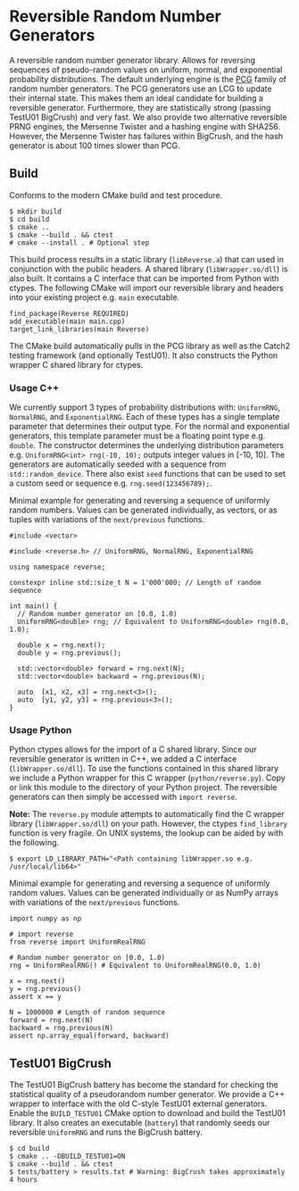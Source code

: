 # Reversible Random Number Generators

A reversible random number generator library. Allows for reversing sequences of
pseudo-random values on uniform, normal, and exponential probability
distributions. The default underlying engine is the
[PCG](https://www.pcg-random.org/index.html) family of random number generators.
The PCG generators use an LCG to update their internal state. This makes them an
ideal candidate for building a reversible generator. Furthermore, they are
statistically strong (passing TestU01 BigCrush) and very fast. We also provide
two alternative reversible PRNG engines, the Mersenne Twister and a hashing
engine with SHA256. However, the Mersenne Twister has failures within BigCrush,
and the hash generator is about 100 times slower than PCG.

## Build

Conforms to the modern CMake build and test procedure.

```
$ mkdir build
$ cd build
$ cmake ..
$ cmake --build . && ctest
# cmake --install . # Optional step
```

This build process results in a static library (`libReverse.a`) that can used
in conjunction with the public headers. A shared library (`libWrapper.so/dll`)
is also built. It contains a C interface that can be imported from Python with
ctypes. The following CMake will import our reversible library and headers
into your existing project e.g. `main` executable.

```
find_package(Reverse REQUIRED)
add_executable(main main.cpp)
target_link_libraries(main Reverse)
```

The CMake build automatically pulls in the PCG library as well as the Catch2
testing framework (and optionally TestU01). It also constructs the Python
wrapper C shared library for ctypes.

### Usage C++

We currently support 3 types of probability distributions with: `UniformRNG`,
`NormalRNG`, and `ExponentialRNG`. Each of these types has a single template
parameter that determines their output type. For the normal and exponential
generators, this template parameter must be a floating point type e.g.
`double`. The constructor determines the underlying distribution parameters
e.g. `UniformRNG<int> rng(-10, 10);` outputs integer values in [-10, 10]. The
generators are automatically seeded with a sequence from `std::random_device`.
There also exist `seed` functions that can be used to set a custom seed or
sequence e.g. `rng.seed(123456789);`.

Minimal example for generating and reversing a sequence of uniformly random
numbers. Values can be generated individually, as vectors, or as tuples with
variations of the `next/previous` functions.

```
#include <vector>

#include <reverse.h> // UniformRNG, NormalRNG, ExponentialRNG

using namespace reverse;

constexpr inline std::size_t N = 1'000'000; // Length of random sequence

int main() {
  // Random number generator on [0.0, 1.0)
  UniformRNG<double> rng; // Equivalent to UniformRNG<double> rng(0.0, 1.0);

  double x = rng.next();
  double y = rng.previous();

  std::vector<double> forward = rng.next(N);
  std::vector<double> backward = rng.previous(N);

  auto  [x1, x2, x3] = rng.next<3>();
  auto  [y1, y2, y3] = rng.previous<3>();
}
```

### Usage Python

Python ctypes allows for the import of a C shared library. Since our reversible
generator is written in C++, we added a C interface (`libWrapper.so/dll`). To
use the functions contained in this shared library we include a Python wrapper for
this C wrapper (`python/reverse.py`). Copy or link this module to the directory
of your Python project. The reversible generators can then simply be accessed with
`import reverse`.

**Note:** The `reverse.py` module attempts to automatically find the C wrapper
library (`libWrapper.so/dll`) on your path. However, the ctypes `find_library`
function is very fragile. On UNIX systems, the lookup can be aided by with the
following.

```
$ export LD_LIBRARY_PATH="<Path containing libWrapper.so e.g. /usr/local/lib64>"
```

Minimal example for generating and reversing a sequence of uniformly random values.
Values can be generated individually or as NumPy arrays with variations of the
`next/previous` functions.

```
import numpy as np

# import reverse
from reverse import UniformRealRNG

# Random number generator on [0.0, 1.0)
rng = UniformRealRNG() # Equivalent to UniformRealRNG(0.0, 1.0)

x = rng.next()
y = rng.previous()
assert x == y

N = 1000000 # Length of random sequence
forward = rng.next(N)
backward = rng.previous(N)
assert np.array_equal(forward, backward)
```

## TestU01 BigCrush

The TestU01 BigCrush battery has become the standard for checking the statistical
quality of a pseudorandom number generator. We provide a C++ wrapper to interface
with the old C-style TestU01 external generators. Enable the `BUILD_TESTU01` CMake
option to download and build the TestU01 library. It also creates an executable
(`battery`) that randomly seeds our reversible `UniformRNG` and runs the BigCrush
battery.

```
$ cd build
$ cmake .. -DBUILD_TESTU01=ON
$ cmake --build . && ctest
$ tests/battery > results.txt # Warning: BigCrush takes approximately 4 hours
```
